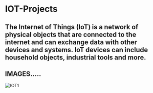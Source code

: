 # IOT-Projects
## The Internet of Things (IoT) is a network of physical objects that are connected to the internet and can exchange data with other devices and systems. IoT devices can include household objects, industrial tools and more. 
## IMAGES.....

![IOT1](https://github.com/user-attachments/assets/79db59d5-6edb-408f-9828-874a7c6fe23b)






